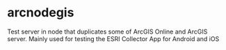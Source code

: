 # arcnodegis
Test server in node that duplicates some of ArcGIS Online and ArcGIS server.  Mainly used for testing the ESRI Collector App for Android and iOS
